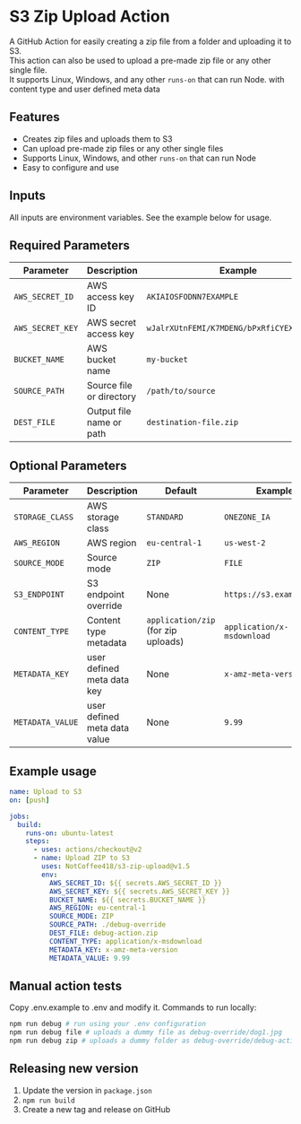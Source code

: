 # S3 Zip Upload Action

A GitHub Action for easily creating a zip file from a folder and uploading it to S3.  
This action can also be used to upload a pre-made zip file or any other single file.  
It supports Linux, Windows, and any other `runs-on` that can run Node. with content
type and user defined meta data

## Features

- Creates zip files and uploads them to S3
- Can upload pre-made zip files or any other single files
- Supports Linux, Windows, and other `runs-on` that can run Node
- Easy to configure and use

## Inputs

All inputs are environment variables. See the example below for usage.

## Required Parameters

| Parameter       | Description                  | Example                  |
| --------------- | ---------------------------- | ------------------------ |
| `AWS_SECRET_ID` | AWS access key ID            | `AKIAIOSFODNN7EXAMPLE`   |
| `AWS_SECRET_KEY`| AWS secret access key        | `wJalrXUtnFEMI/K7MDENG/bPxRfiCYEXAMPLEKEY` |
| `BUCKET_NAME`   | AWS bucket name              | `my-bucket`              |
| `SOURCE_PATH`   | Source file or directory     | `/path/to/source`        |
| `DEST_FILE`     | Output file name or path     | `destination-file.zip`   |

## Optional Parameters

| Parameter       | Description                  | Default                  | Example             |
| --------------- | ---------------------------- | ------------------------ | ------------------- |
| `STORAGE_CLASS` | AWS storage class            | `STANDARD`               | `ONEZONE_IA`        |
| `AWS_REGION`    | AWS region                   | `eu-central-1`           | `us-west-2`         |
| `SOURCE_MODE`   | Source mode                  | `ZIP`                    | `FILE`              |
| `S3_ENDPOINT`   | S3 endpoint override         | None                     | `https://s3.example.com` |
| `CONTENT_TYPE`  | Content type metadata        | `application/zip` (for zip uploads) | `application/x-msdownload` |
| `METADATA_KEY`  | user defined meta data key   | None                       | `x-amz-meta-version` |
| `METADATA_VALUE` | user defined meta data value | None                      | `9.99` |

## Example usage

```yaml
name: Upload to S3
on: [push]

jobs:
  build:
    runs-on: ubuntu-latest
    steps:
      - uses: actions/checkout@v2
      - name: Upload ZIP to S3
        uses: NotCoffee418/s3-zip-upload@v1.5
        env:
          AWS_SECRET_ID: ${{ secrets.AWS_SECRET_ID }}
          AWS_SECRET_KEY: ${{ secrets.AWS_SECRET_KEY }}
          BUCKET_NAME: ${{ secrets.BUCKET_NAME }}
          AWS_REGION: eu-central-1
          SOURCE_MODE: ZIP
          SOURCE_PATH: ./debug-override
          DEST_FILE: debug-action.zip
          CONTENT_TYPE: application/x-msdownload
          METADATA_KEY: x-amz-meta-version
          METADATA_VALUE: 9.99
```

## Manual action tests

Copy .env.example to .env and modify it.
Commands to run locally:

```bash
npm run debug # run using your .env configuration
npm run debug file # uploads a dummy file as debug-override/dog1.jpg
npm run debug zip # uploads a dummy folder as debug-override/debug-action.zip
```

## Releasing new version

1. Update the version in `package.json`
2. `npm run build`
3. Create a new tag and release on GitHub
